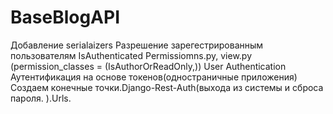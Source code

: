 # BaseBlogAPI


 Добавление serialaizers
 Разрешение зарегестрированным пользователям IsAuthenticated
 Permissiomns.py, view.py (permission_classes = (IsAuthorOrReadOnly,))
 User Authentication
 Аутентификация на основе токенов(одностраничные приложения)
 Создаем конечные точки.Django-Rest-Auth(выхода  из  системы  и  сброса  пароля. ).Urls.


